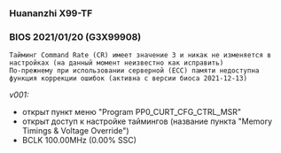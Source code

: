 ### Huananzhi X99-TF
### BIOS 2021/01/20 (G3X99908)

    Тайминг Command Rate (CR) имеет значение 3 и никак не изменяется в настройках (на данный момент неизвестно как исправить)
    По-прежнему при использовании серверной (ECC) памяти недоступна функция коррекции ошибок (активна с версии биоса 2021-12-13)

*v001:*
* открыт пункт меню "Program PP0_CURT_CFG_CTRL_MSR"
* открыт доступ к настройке таймингов (название пункта "Memory Timings & Voltage Override")
* BCLK 100.00MHz (0.00% SSC)
